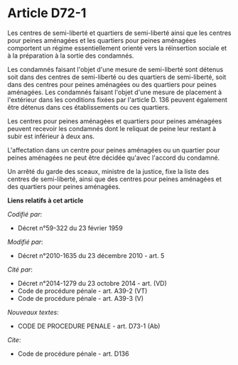 # Article D72-1

Les centres de semi-liberté et quartiers de semi-liberté ainsi que les centres pour peines aménagées et les quartiers pour
peines aménagées comportent un régime essentiellement orienté vers la réinsertion sociale et à la préparation à la sortie des
condamnés. 

Les condamnés faisant l'objet d'une mesure de semi-liberté sont détenus soit dans des centres de semi-liberté ou des
quartiers de semi-liberté, soit dans des centres pour peines aménagées ou des quartiers pour peines aménagées. Les condamnés
faisant l'objet d'une mesure de placement à l'extérieur dans les conditions fixées par l'article D. 136 peuvent également
être détenus dans ces établissements ou ces quartiers. 

Les centres pour peines aménagées et quartiers pour peines aménagées peuvent recevoir les condamnés dont le reliquat de peine
leur restant à subir est inférieur à deux ans.

L'affectation dans un centre pour peines aménagées ou un quartier pour peines aménagées ne peut être décidée qu'avec l'accord
du condamné. 

Un arrêté du garde des sceaux, ministre de la justice, fixe la liste des centres de semi-liberté, ainsi que des centres pour
peines aménagées et des quartiers pour peines aménagées.

**Liens relatifs à cet article**

_Codifié par_:

  - Décret n°59-322 du 23 février 1959

_Modifié par_:

  - Décret n°2010-1635 du 23 décembre 2010 - art. 5

_Cité par_:

  - Décret n°2014-1279 du 23 octobre 2014 - art. (VD)
  - Code de procédure pénale - art. A39-2 (VT)
  - Code de procédure pénale - art. A39-3 (V)

_Nouveaux textes_:

  - CODE DE PROCEDURE PENALE - art. D73-1 (Ab)

_Cite_:

  - Code de procédure pénale - art. D136
